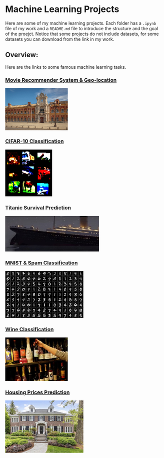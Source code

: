 # Machine Learning Projects
Here are some of my machine learning projects. Each folder has a `.ipynb` file of my work and a `README.md` file to introduce the structure and the goal of the proejct. Notice that some projects do not include datasets, for some datasets you can download from the link in my work.

## Overview:
Here are the links to some famous machine learning tasks. 

### [Movie Recommender System & Geo-location](/Movie%20Recommender%20&%20Geo-location%20with%20k-NN/)
<img src="./images/geo.jpg" width=200>

### [CIFAR-10 Classification](/CIFAR-10%20Classification%20with%20CNN/)
<img src="./images/CIFAR10.png" width=150>

### [Titanic Survival Prediction](/Titanic%20survival%20Prediction%20with%20Random%20Forests/)
<img src="./images/titanic.jpeg" width=300>

### [MNIST & Spam Classification](/MNIST%20&%20Spam%20Classification/)
<img src="./images/MNIST.jpeg" width=250>

### [Wine Classification](/Wine%20Classification%20with%20Logistic%20Regression/)
<img src="./images/wine.jpeg" width=200>

### [Housing Prices Prediction](/Housing%20Prices%20Prediction/)
<img src="./images/housing.jpg" width=250>
